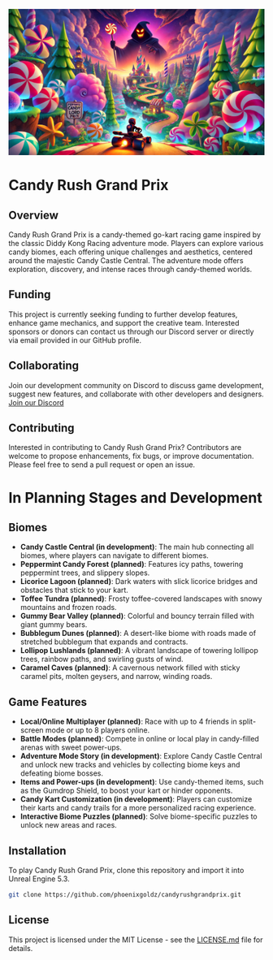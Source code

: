 ![Candy Rush Grand Prix Logo](Content/Images/52fa5d66-18ae-40e1-b403-51283ed4d3d9.webp)


# Candy Rush Grand Prix

## Overview
Candy Rush Grand Prix is a candy-themed go-kart racing game inspired by the classic Diddy Kong Racing adventure mode. Players can explore various candy biomes, each offering unique challenges and aesthetics, centered around the majestic Candy Castle Central. The adventure mode offers exploration, discovery, and intense races through candy-themed worlds.

## Funding
This project is currently seeking funding to further develop features, enhance game mechanics, and support the creative team. Interested sponsors or donors can contact us through our Discord server or directly via email provided in our GitHub profile.

## Collaborating
Join our development community on Discord to discuss game development, suggest new features, and collaborate with other developers and designers.
[Join our Discord](https://discord.gg/ErH8eNM2)

## Contributing
Interested in contributing to Candy Rush Grand Prix? Contributors are welcome to propose enhancements, fix bugs, or improve documentation. Please feel free to send a pull request or open an issue.

# In Planning Stages and Development

## Biomes
- **Candy Castle Central (in development)**: The main hub connecting all biomes, where players can navigate to different biomes.
- **Peppermint Candy Forest (planned)**: Features icy paths, towering peppermint trees, and slippery slopes.
- **Licorice Lagoon (planned)**: Dark waters with slick licorice bridges and obstacles that stick to your kart.
- **Toffee Tundra (planned)**: Frosty toffee-covered landscapes with snowy mountains and frozen roads.
- **Gummy Bear Valley (planned)**: Colorful and bouncy terrain filled with giant gummy bears.
- **Bubblegum Dunes (planned)**: A desert-like biome with roads made of stretched bubblegum that expands and contracts.
- **Lollipop Lushlands (planned)**: A vibrant landscape of towering lollipop trees, rainbow paths, and swirling gusts of wind.
- **Caramel Caves (planned)**: A cavernous network filled with sticky caramel pits, molten geysers, and narrow, winding roads.

## Game Features
- **Local/Online Multiplayer (planned)**: Race with up to 4 friends in split-screen mode or up to 8 players online.
- **Battle Modes (planned)**: Compete in online or local play in candy-filled arenas with sweet power-ups.
- **Adventure Mode Story (in development)**: Explore Candy Castle Central and unlock new tracks and vehicles by collecting biome keys and defeating biome bosses.
- **Items and Power-ups (in development)**: Use candy-themed items, such as the Gumdrop Shield, to boost your kart or hinder opponents.
- **Candy Kart Customization (in development)**: Players can customize their karts and candy trails for a more personalized racing experience.
- **Interactive Biome Puzzles (planned)**: Solve biome-specific puzzles to unlock new areas and races.

## Installation
To play Candy Rush Grand Prix, clone this repository and import it into Unreal Engine 5.3.
```bash
git clone https://github.com/phoenixgoldz/candyrushgrandprix.git
```

## License
This project is licensed under the MIT License - see the
 [LICENSE.md](LICENSE) file for details.
